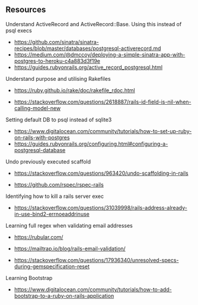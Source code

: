 ## Resources

Understand ActiveRecord and ActiveRecord::Base. Using this instead of psql execs

- https://github.com/sinatra/sinatra-recipes/blob/master/databases/postgresql-activerecord.md
- https://medium.com/@dmccoy/deploying-a-simple-sinatra-app-with-postgres-to-heroku-c4a883d3f19e
- https://guides.rubyonrails.org/active_record_postgresql.html

Understand purpose and utilising Rakefiles

- https://ruby.github.io/rake/doc/rakefile_rdoc.html

- https://stackoverflow.com/questions/2618887/rails-id-field-is-nil-when-calling-model-new

Setting default DB to psql instead of sqlite3

- https://www.digitalocean.com/community/tutorials/how-to-set-up-ruby-on-rails-with-postgres
- https://guides.rubyonrails.org/configuring.html#configuring-a-postgresql-database

Undo previously executed scaffold

- https://stackoverflow.com/questions/963420/undo-scaffolding-in-rails

- https://github.com/rspec/rspec-rails

Identifying how to kill a rails server exec

- https://stackoverflow.com/questions/31039998/rails-address-already-in-use-bind2-errnoeaddrinuse

Learning full regex when validating email addresses

- https://rubular.com/
- https://mailtrap.io/blog/rails-email-validation/

- https://stackoverflow.com/questions/17936340/unresolved-specs-during-gemspecification-reset

Learning Bootstrap

- https://www.digitalocean.com/community/tutorials/how-to-add-bootstrap-to-a-ruby-on-rails-application

